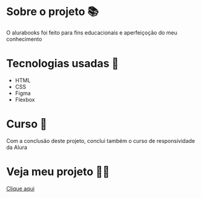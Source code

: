 # Sobre o projeto 📚
O alurabooks foi feito para fins educacionais e aperfeiçoção do meu conhecimento

# Tecnologias usadas 🤖
* HTML
* CSS
* Figma
* Flexbox

# Curso 🏫
Com a conclusão deste projeto, conclui também o curso de responsividade da Alura

# Veja meu projeto ✌🏼️
[Clique aqui](https://gzmartins.github.io/alura-books/)
